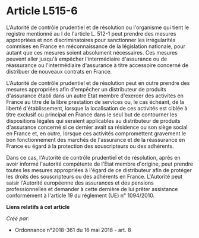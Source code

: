 # Article L515-6

L'Autorité de contrôle prudentiel et de résolution ou l'organisme qui tient le registre mentionné au I de l'article L. 512-1
peut prendre des mesures appropriées et non discriminatoires pour sanctionner les irrégularités commises en France en
méconnaissance de la législation nationale, pour autant que ces mesures soient absolument nécessaires. Ces mesures peuvent
aller jusqu'à empêcher l'intermédiaire d'assurance ou de réassurance ou l'intermédiaire d'assurance à titre accessoire
concerné de distribuer de nouveaux contrats en France.

L'Autorité de contrôle prudentiel et de résolution peut en outre prendre des mesures appropriées afin d'empêcher un
distributeur de produits d'assurance établi dans un autre Etat membre d'exercer des activités en France au titre de la libre
prestation de services ou, le cas échéant, de la liberté d'établissement, lorsque la localisation de ces activités est ciblée
à titre exclusif ou principal en France dans le seul but de contourner les dispositions légales qui seraient applicables au
distributeur de produits d'assurance concerné si ce dernier avait sa résidence ou son siège social en France et, en outre,
lorsque ces activités compromettent gravement le bon fonctionnement des marchés de l'assurance et de la réassurance en France
eu égard à la protection des souscripteurs ou des adhérents.

Dans ce cas, l'Autorité de contrôle prudentiel et de résolution, après en avoir informé l'autorité compétente de l'Etat
membre d'origine, peut prendre toutes les mesures appropriées à l'égard de ce distributeur afin de protéger les droits des
souscripteurs ou des adhérents en France. L'Autorité peut saisir l'Autorité européenne des assurances et des pensions
professionnelles et demander à cette dernière de lui prêter assistance conformément à l'article 19 du règlement (UE) n°
1094/2010.

**Liens relatifs à cet article**

_Créé par_:

  - Ordonnance n°2018-361 du 16 mai 2018 - art. 8
